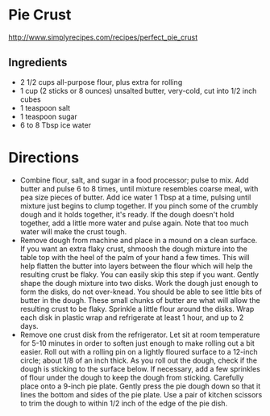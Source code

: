 # Pie Crust
http://www.simplyrecipes.com/recipes/perfect_pie_crust

## Ingredients
* 2 1/2 cups all-purpose flour, plus extra for rolling
* 1 cup (2 sticks or 8 ounces) unsalted butter, very-cold, cut into 1/2 inch cubes
* 1 teaspoon salt
* 1 teaspoon sugar
* 6 to 8 Tbsp ice water

# Directions
* Combine flour, salt, and sugar in a food processor; pulse to mix. Add butter and pulse 6 to 8 times, until mixture resembles coarse meal, with pea size pieces of butter. Add ice water 1 Tbsp at a time, pulsing until mixture just begins to clump together. If you pinch some of the crumbly dough and it holds together, it's ready. If the dough doesn't hold together, add a little more water and pulse again. Note that too much water will make the crust tough.
* Remove dough from machine and place in a mound on a clean surface. If you want an extra flaky crust, shmoosh the dough mixture into the table top with the heel of the palm of your hand a few times. This will help flatten the butter into layers between the flour which will help the resulting crust be flaky. You can easily skip this step if you want. Gently shape the dough mixture into two disks. Work the dough just enough to form the disks, do not over-knead. You should be able to see little bits of butter in the dough. These small chunks of butter are what will allow the resulting crust to be flaky. Sprinkle a little flour around the disks. Wrap each disk in plastic wrap and refrigerate at least 1 hour, and up to 2 days.
*  Remove one crust disk from the refrigerator. Let sit at room temperature for 5-10 minutes in order to soften just enough to make rolling out a bit easier. Roll out with a rolling pin on a lightly floured surface to a 12-inch circle; about 1/8 of an inch thick. As you roll out the dough, check if the dough is sticking to the surface below. If necessary, add a few sprinkles of flour under the dough to keep the dough from sticking. Carefully place onto a 9-inch pie plate. Gently press the pie dough down so that it lines the bottom and sides of the pie plate. Use a pair of kitchen scissors to trim the dough to within 1/2 inch of the edge of the pie dish.
